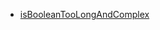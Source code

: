 - [isBooleanTooLongAndComplex](https://testing.googleblog.com/2024/04/isbooleantoolongandcomplex.html)